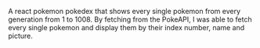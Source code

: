 A react pokemon pokedex that shows every single pokemon from every generation from 1 to 1008. By fetching from the PokeAPI, I was able to fetch every single pokemon and display them by their index number, name and picture.
